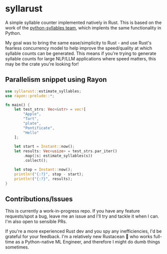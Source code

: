 # syllarust
A simple syllable counter implemented natively in Rust. This is based on the work of the [python-syllables team](https://github.com/prosegrinder/python-syllables), which implents the same functionality in Python.

My goal was to bring the same ease/simplicity to Rust - and use Rust's fearless concurrency model to help improve the speed/quality at which syllable counts can be generated. This means if you're trying to generate syllable counts for large NLP/LLM applications where speed matters, this may be the crate you're looking for!

## Parallelism snippet using Rayon
```Rust
use syllarust::estimate_syllables;
use rayon::prelude::*;

fn main() {
    let test_strs: Vec<&str> = vec![
        "Apple",
        "Tart",
        "plate",
        "Pontificate",
        "Hello"
    ];
    
    let start = Instant::now();
    let results: Vec<usize> = test_strs.par_iter()
        .map(|s| estimate_syllables(s))
        .collect();

    let stop = Instant::now();
    println!("{:?}", stop - start);
    println!("{:?}", results);
}
```

## Contributions/Issues
This is currently a work-in-progress repo. If you have any feature requests/spot a bug, leave me an issue and I'll try and tackle it when I can. I'm also open to sensible PRs.

If you're a more experienced Rust dev and you spy any inefficiencies, I'd be grateful for your feedback. I'm a relatively new Rustacean :crab: who works full-time as a Python-native ML Engineer, and therefore I might do dumb things sometimes.

